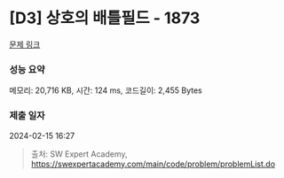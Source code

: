 # [D3] 상호의 배틀필드 - 1873 

[문제 링크](https://swexpertacademy.com/main/code/problem/problemDetail.do?contestProbId=AV5LyE7KD2ADFAXc) 

### 성능 요약

메모리: 20,716 KB, 시간: 124 ms, 코드길이: 2,455 Bytes

### 제출 일자

2024-02-15 16:27



> 출처: SW Expert Academy, https://swexpertacademy.com/main/code/problem/problemList.do
